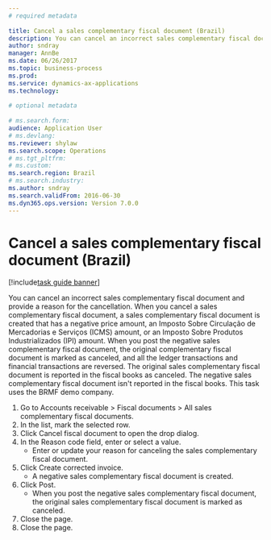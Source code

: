 ```yaml
--- 
# required metadata 
 
title: Cancel a sales complementary fiscal document (Brazil)
description: You can cancel an incorrect sales complementary fiscal document and provide a reason for the cancellation. 
author: sndray
manager: AnnBe 
ms.date: 06/26/2017
ms.topic: business-process 
ms.prod:  
ms.service: dynamics-ax-applications 
ms.technology:  
 
# optional metadata 
 
# ms.search.form:   
audience: Application User 
# ms.devlang:  
ms.reviewer: shylaw
ms.search.scope: Operations 
# ms.tgt_pltfrm:  
# ms.custom:  
ms.search.region: Brazil
# ms.search.industry: 
ms.author: sndray
ms.search.validFrom: 2016-06-30 
ms.dyn365.ops.version: Version 7.0.0 
---
```

# Cancel a sales complementary fiscal document (Brazil)

[!include[task guide banner](../../includes/task-guide-banner.md)]

You can cancel an incorrect sales complementary fiscal document and provide a reason for the cancellation. When you cancel a sales complementary fiscal document, a sales complementary fiscal document is created that has a negative price amount, an Imposto Sobre Circulação de Mercadorias e Serviços (ICMS) amount, or an Imposto Sobre Produtos Industrializados (IPI) amount. When you post the negative sales complementary fiscal document, the original complementary fiscal document is marked as canceled, and all the ledger transactions and financial transactions are reversed. The original sales complementary fiscal document is reported in the fiscal books as canceled. The negative sales complementary fiscal document isn't reported in the fiscal books. This task uses the BRMF demo company.

1. Go to Accounts receivable > Fiscal documents > All sales complementary fiscal documents.
2. In the list, mark the selected row.
3. Click Cancel fiscal document to open the drop dialog.
4. In the Reason code field, enter or select a value.
    * Enter or update your reason for canceling the sales complementary fiscal document.  
5. Click Create corrected invoice.
    * A negative sales complementary fiscal document is created.  
6. Click Post.
    * When you post the negative sales complementary fiscal document, the original sales complementary fiscal document is marked as canceled.  
7. Close the page.
8. Close the page.

